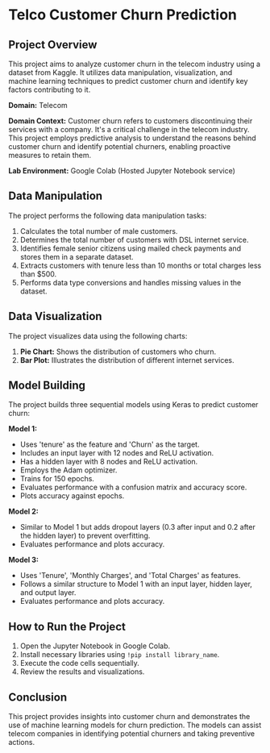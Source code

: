 # Telco Customer Churn Prediction

## Project Overview

This project aims to analyze customer churn in the telecom industry using a dataset from Kaggle. It utilizes data manipulation, visualization, and machine learning techniques to predict customer churn and identify key factors contributing to it.

**Domain:** Telecom

**Domain Context:**
Customer churn refers to customers discontinuing their services with a company. It's a critical challenge in the telecom industry. This project employs predictive analysis to understand the reasons behind customer churn and identify potential churners, enabling proactive measures to retain them.

**Lab Environment:** Google Colab (Hosted Jupyter Notebook service)

## Data Manipulation

The project performs the following data manipulation tasks:

1.  Calculates the total number of male customers.
2.  Determines the total number of customers with DSL internet service.
3.  Identifies female senior citizens using mailed check payments and stores them in a separate dataset.
4.  Extracts customers with tenure less than 10 months or total charges less than $500.
5.  Performs data type conversions and handles missing values in the dataset.

## Data Visualization

The project visualizes data using the following charts:

1.  **Pie Chart:** Shows the distribution of customers who churn.
2.  **Bar Plot:** Illustrates the distribution of different internet services.

## Model Building

The project builds three sequential models using Keras to predict customer churn:

**Model 1:**
*   Uses 'tenure' as the feature and 'Churn' as the target.
*   Includes an input layer with 12 nodes and ReLU activation.
*   Has a hidden layer with 8 nodes and ReLU activation.
*   Employs the Adam optimizer.
*   Trains for 150 epochs.
*   Evaluates performance with a confusion matrix and accuracy score.
*   Plots accuracy against epochs.

**Model 2:**
*   Similar to Model 1 but adds dropout layers (0.3 after input and 0.2 after the hidden layer) to prevent overfitting.
*   Evaluates performance and plots accuracy.

**Model 3:**
*   Uses 'Tenure', 'Monthly Charges', and 'Total Charges' as features.
*   Follows a similar structure to Model 1 with an input layer, hidden layer, and output layer.
*   Evaluates performance and plots accuracy.

## How to Run the Project

1.  Open the Jupyter Notebook in Google Colab.
2.  Install necessary libraries using `!pip install library_name`.
3.  Execute the code cells sequentially.
4.  Review the results and visualizations.

## Conclusion

This project provides insights into customer churn and demonstrates the use of machine learning models for churn prediction. The models can assist telecom companies in identifying potential churners and taking preventive actions.
